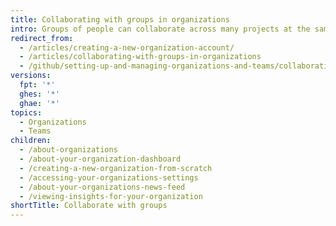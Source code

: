 ```yaml
---
title: Collaborating with groups in organizations
intro: Groups of people can collaborate across many projects at the same time in organization accounts.
redirect_from:
  - /articles/creating-a-new-organization-account/
  - /articles/collaborating-with-groups-in-organizations
  - /github/setting-up-and-managing-organizations-and-teams/collaborating-with-groups-in-organizations
versions:
  fpt: '*'
  ghes: '*'
  ghae: '*'
topics:
  - Organizations
  - Teams
children:
  - /about-organizations
  - /about-your-organization-dashboard
  - /creating-a-new-organization-from-scratch
  - /accessing-your-organizations-settings
  - /about-your-organizations-news-feed
  - /viewing-insights-for-your-organization
shortTitle: Collaborate with groups
---
```


